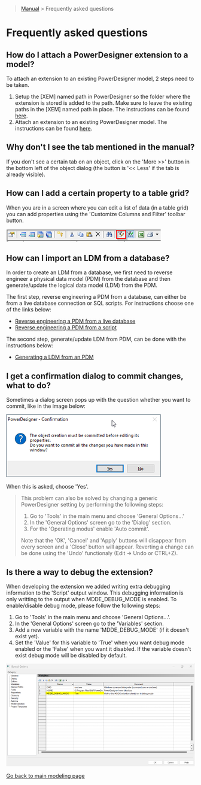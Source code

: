 > [Manual](./README.md) > Frequently asked questions

# Frequently asked questions

## How do I attach a PowerDesigner extension to a model?

To attach an extension to an existing PowerDesigner model, 2 steps need to be taken.
1. Setup the [XEM] named path in PowerDesigner so the folder where the extension is stored is added to the path. Make sure to leave the existing paths in the [XEM] named path in place. The instructions can be found [here](https://help.sap.com/docs/SAP_POWERDESIGNER/abd3434b4987485c92057ab9392aadbe/c7e182f46e1b1014a4c38d524df99995.html).
2. Attach an extension to an existing PowerDesigner model. The instructions can be found [here](https://help.sap.com/docs/SAP_POWERDESIGNER/31c48596e34446a68956e0aa7e700a2e/c7e1ddda6e1b101482c096290e45387b.html).

## Why don't I see the tab mentioned in the manual?

If you don't see a certain tab on an object, click on the 'More >>' button in the bottom left of the object dialog (the button is '<< Less' if the tab is already visible).

## How can I add a certain property to a table grid?

When you are in a screen where you can edit a list of data (in a table grid) you can add properties using the 'Customize Columns and Filter' toolbar button.

![Customize Columns and Filters](img/faq_table_grid_add_columns.png)

## How can I import an LDM from a database?

In order to create an LDM from a database, we first need to reverse engineer a physical data model (PDM) from the database and then generate/update the logical data model (LDM) from the PDM.

The first step, reverse engineering a PDM from a database, can either be from a live database connection or SQL scripts. For instructions choose one of the links below:
- [Reverse engineering a PDM from a live database](https://help.sap.com/docs/SAP_POWERDESIGNER/856348b84a7c479489d5172a630f014d/c7cbc2a36e1b10149b25d0a193caf56c.html)
- [Reverse engineering a PDM from a script](https://help.sap.com/docs/SAP_POWERDESIGNER/856348b84a7c479489d5172a630f014d/c7cbaea46e1b1014a962e24470da14db.html)

The second step, generate/update LDM from PDM, can be done with the instructions below:
- [Generating a LDM from an PDM](https://help.sap.com/docs/SAP_POWERDESIGNER/856348b84a7c479489d5172a630f014d/c7c994ac6e1b1014a7cee7aac852831e.html?locale=en-US)

## I get a confirmation dialog to commit changes, what to do?

Sometimes a dialog screen pops up with the question whether you want to commit, like in the image below:

![PowerDesigner commit object creation](img/powerdesigner_commit_message.png)

When this is asked, choose 'Yes'.

> This problem can also be solved by changing a generic PowerDesigner setting by performing the following steps:
> 1. Go to 'Tools' in the main menu and choose 'General Options...'
> 1. In the 'General Options' screen go to the 'Dialog' section.
> 1. For the 'Operating modus' enable 'Auto commit'.
>
> Note that the 'OK', 'Cancel' and 'Apply' buttons will disappear from every screen and a 'Close' button will appear. Reverting a change can be done using the 'Undo' functionaly (Edit -> Undo or CTRL+Z).

## Is there a way to debug the extension?

When developing the extension we added writing extra debugging information to the 'Script' output window. This debugging information is only writting to the output when MDDE_DEBUG_MODE is enabled. To enable/disable debug mode, please follow the following steps:

1. Go to 'Tools' in the main menu and choose 'General Options...'.
1. In the 'General Options' screen go to the 'Variables' section.
1. Add a new variable with the name 'MDDE_DEBUG_MODE' (if it doesn't exist yet).
1. Set the 'Value' for this variable to 'True' when you want debug mode enabled or the 'False' when you want it disabled. If the variable doesn't exist debug mode will be disabled by default.

![Extension debug mode](img/extension_debug_mode.png)

[Go back to main modeling page](./README.md)

